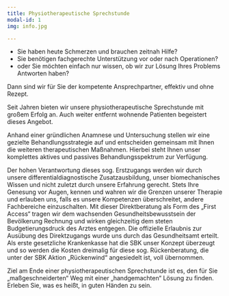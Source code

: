 ```yaml
---
title: Physiotherapeutische Sprechstunde
modal-id: 1
img: info.jpg

---
```


*	Sie haben heute Schmerzen und brauchen zeitnah Hilfe?
*	Sie benötigen fachgerechte Unterstützung vor oder nach Operationen?
*	oder Sie möchten einfach nur wissen, ob wir zur Lösung Ihres Problems Antworten haben?

Dann sind wir für Sie der kompetente Ansprechpartner, effektiv und ohne Rezept.

Seit Jahren bieten wir unsere physiotherapeutische Sprechstunde mit großem Erfolg an. Auch weiter entfernt wohnende Patienten begeistert dieses Angebot.

Anhand  einer gründlichen Anamnese und Untersuchung stellen wir eine gezielte Behandlungsstrategie auf und entscheiden gemeinsam mit Ihnen die weiteren therapeutischen Maßnahmen. Hierbei steht Ihnen unser komplettes aktives und passives Behandlungsspektrum zur Verfügung.  

Der hohen Verantwortung dieses sog. Erstzugangs werden wir durch unsere differentialdiagnostische Zusatzausbildung, unser biomechanisches Wissen und nicht zuletzt durch unsere Erfahrung gerecht. Stets Ihre Genesung vor Augen, kennen und wahren wir die Grenzen unserer Therapie und erlauben uns, falls es unsere Kompetenzen überschreitet, andere Fachbereiche einzuschalten. Mit dieser Direktberatung als Form des „First Access“ tragen wir dem wachsenden Gesundheitsbewusstsein der Bevölkerung Rechnung und wirken gleichzeitig dem steten Budgetierungsdruck des Arztes entgegen. Die offizielle Erlaubnis zur Ausübung des Direktzugangs wurde uns durch das Gesundheitsamt erteilt. Als erste gesetzliche Krankenkasse hat die SBK unser Konzept überzeugt und so werden die Kosten dreimalig für diese sog. Rückenberatung, die unter der SBK Aktion „Rückenwind“ angesiedelt ist, voll übernommen.

Ziel am Ende einer physiotherapeutischen Sprechstunde ist es, den für Sie „maßgeschneiderten“ Weg mit einer „handgemachten“ Lösung zu finden. Erleben Sie, was es heißt, in guten Händen zu sein.
